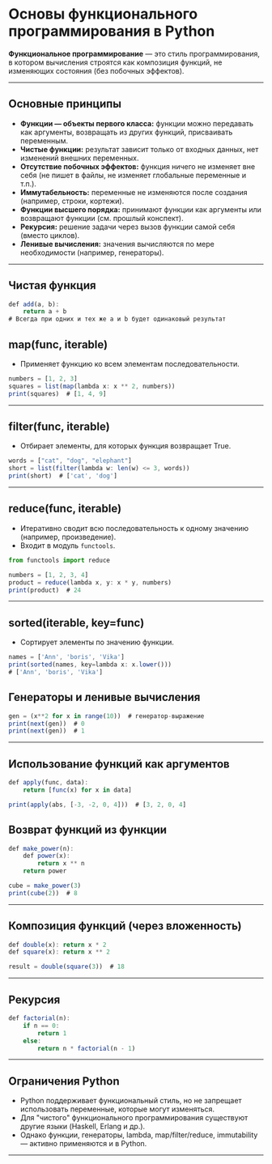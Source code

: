 # Основы функционального программирования в Python

**Функциональное программирование** — это стиль программирования, в котором вычисления строятся как композиция функций, не изменяющих состояния (без побочных эффектов).

---

## Основные принципы

- **Функции — объекты первого класса:** функции можно передавать как аргументы, возвращать из других функций, присваивать переменным.
- **Чистые функции:** результат зависит только от входных данных, нет изменений внешних переменных.
- **Отсутствие побочных эффектов:** функция ничего не изменяет вне себя (не пишет в файлы, не изменяет глобальные переменные и т.п.).
- **Иммутабельность:** переменные не изменяются после создания (например, строки, кортежи).
- **Функции высшего порядка:** принимают функции как аргументы или возвращают функции (см. прошлый конспект).
- **Рекурсия:** решение задачи через вызов функции самой себя (вместо циклов).
- **Ленивые вычисления:** значения вычисляются по мере необходимости (например, генераторы).

---

## Чистая функция

```jsx
def add(a, b):
    return a + b
# Всегда при одних и тех же a и b будет одинаковый результат
```

## map(func, iterable)

- Применяет функцию ко всем элементам последовательности.

```jsx
numbers = [1, 2, 3]
squares = list(map(lambda x: x ** 2, numbers))
print(squares)  # [1, 4, 9]
```

---

## filter(func, iterable)

- Отбирает элементы, для которых функция возвращает True.

```jsx
words = ["cat", "dog", "elephant"]
short = list(filter(lambda w: len(w) <= 3, words))
print(short)  # ['cat', 'dog']
```

---

## reduce(func, iterable)

- Итеративно сводит всю последовательность к одному значению (например, произведение).
- Входит в модуль `functools`.

```jsx
from functools import reduce

numbers = [1, 2, 3, 4]
product = reduce(lambda x, y: x * y, numbers)
print(product)  # 24
```

---

## sorted(iterable, key=func)

- Сортирует элементы по значению функции.

```jsx
names = ['Ann', 'boris', 'Vika']
print(sorted(names, key=lambda x: x.lower()))
# ['Ann', 'boris', 'Vika']
```

## Генераторы и ленивые вычисления

```jsx
gen = (x**2 for x in range(10))  # генератор-выражение
print(next(gen))  # 0
print(next(gen))  # 1
```

---

## Использование функций как аргументов

```jsx
def apply(func, data):
    return [func(x) for x in data]

print(apply(abs, [-3, -2, 0, 4]))  # [3, 2, 0, 4]
```

## Возврат функций из функции

```jsx
def make_power(n):
    def power(x):
        return x ** n
    return power

cube = make_power(3)
print(cube(2))  # 8
```

---

## Композиция функций (через вложенность)

```jsx
def double(x): return x * 2
def square(x): return x ** 2

result = double(square(3))  # 18
```

---

## Рекурсия

```jsx
def factorial(n):
    if n == 0:
        return 1
    else:
        return n * factorial(n - 1)
```

---

## Ограничения Python

- Python поддерживает функциональный стиль, но не запрещает использовать переменные, которые могут изменяться.
- Для "чистого" функционального программирования существуют другие языки (Haskell, Erlang и др.).
- Однако функции, генераторы, lambda, map/filter/reduce, immutability — активно применяются и в Python.

---
